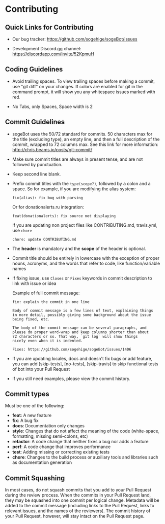 Contributing
============

Quick Links for Contributing
----------------------------

- Our bug tracker:
  https://github.com/sogehige/sogeBot/issues

- Development Discord.gg channel:
  https://discordapp.com/invite/52KpmuH

Coding Guidelines
-----------------

- Avoid trailing spaces.  To view trailing spaces before making a
  commit, use "git diff" on your changes.  If colors are enabled for
  git in the command prompt, it will show you any whitespace issues
  marked with red.

- No Tabs, only Spaces, Space width is 2

Commit Guidelines
-----------------

- sogeBot uses the 50/72 standard for commits.  50 characters max
  for the title (excluding type), an empty line, and then a
  full description of the commit, wrapped to 72 columns max.  See this
  link for more information: http://chris.beams.io/posts/git-commit/

- Make sure commit titles are always in present tense, and are not
  followed by punctuation.

- Keep second line blank.

- Prefix commit titles with the `type(scope?)`, followed by a colon and a
  space. So for example, if you are modifying the alias system:

    `fix(alias): fix bug with parsing`

  Or for donationalerts.ru integration:

    `feat(donationalerts): fix source not displaying`

  If you are updating non project files like CONTRIBUTING.md, travis.yml, use `chore`

    `chore: update CONTRIBUTING.md`

- The **header** is mandatory and the **scope** of the header is optional.

- Commit title should be entirely in lowercase with the exception of proper
  nouns, acronyms, and the words that refer to code, like function/variable names

- If fixing issue, use `Closes` or `Fixes` keywords in commit description to
  link with issue or idea

  Example of full commit message:

    ```text
    fix: explain the commit in one line

    Body of commit message is a few lines of text, explaining things
    in more detail, possibly giving some background about the issue
    being fixed, etc.

    The body of the commit message can be several paragraphs, and
    please do proper word-wrap and keep columns shorter than about
    72 characters or so. That way, `git log` will show things
    nicely even when it is indented.

    Fixes: https://github.com/sogehige/sogeBot/issues/1406
    ```

- If you are updating locales, docs and doesn't fix bugs or add feature, you can
  add [skip-tests], [no-tests], [skip-travis] to skip functional tests of bot into
  your Pull Request

- If you still need examples, please view the commit history.

Commit types
------------

Must be one of the following:

- **feat**: A new feature
- **fix**: A bug fix
- **docs**: Documentation only changes
- **style**: Changes that do not affect the meaning of the code (white-space,
  formatting, missing semi-colons, etc)
- **refactor**: A code change that neither fixes a bug nor adds a feature
- **perf**: A code change that improves performance
- **test**: Adding missing or correcting existing tests
- **chore**: Changes to the build process or auxiliary tools and libraries such
  as documentation generation

Commit Squashing
----------------

In most cases, do not squash commits that you add to your Pull Request during
the review process. When the commits in your Pull Request land, they may be
squashed into one commit per logical change. Metadata will be added to the
commit message (including links to the Pull Request, links to relevant issues,
and the names of the reviewers). The commit history of your Pull Request,
however, will stay intact on the Pull Request page.